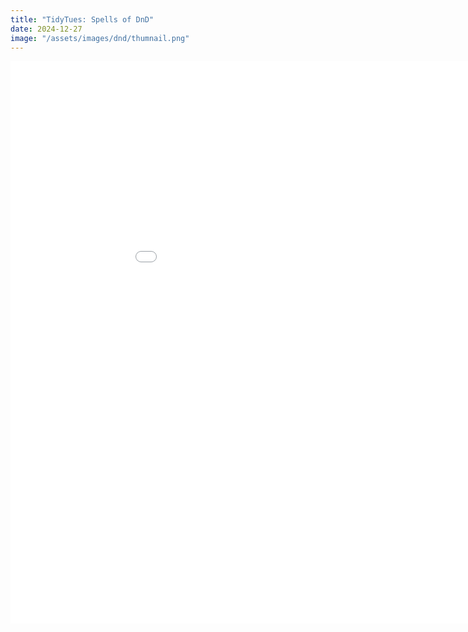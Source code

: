 ```yaml
---
title: "TidyTues: Spells of DnD"
date: 2024-12-27
image: "/assets/images/dnd/thumnail.png"
---
```


<body class="wide-content">
<iframe src="{{ '/assets/images/dnd/spells_wide.html' | relative_url }}" 
        width="1000px" 
        height="900px" 
        style="border:none;">
</iframe>
</body>

